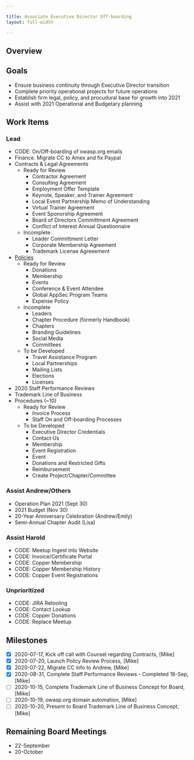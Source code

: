 ```yaml
---

title: Associate Executive Director Off-boarding
layout: full-width

---
```


## Overview

## Goals 
* Ensure business continuity through Executive Director transition
* Complete priority operational projects for future operations
* Establish firm legal, policy, and procudural base for growth into 2021
* Assist with 2021 Operational and Budgetary planning

## Work Items

### Lead
- CODE: On/Off-boarding of owasp.org emails
- Finance. Migrate CC to Amex and fix Paypal
- Contracts & Legal Agreements
  - Ready for Review
    - Contractor Agreement
    - Consulting Agreement
    - Employment Offer Template
    - Keynote, Speaker, and Trainer Agreement
    - Local Event Partnership Memo of Understanding
    - Virtual Trainer Agreement
    - Event Sponorship Agreement
    - Board of Directors Committment Agreement
    - Conflict of Interest Annual Questionnaire
  - Incomplete
    - Leader Committment Letter
    - Corporate Membership Agreement
    - Trademark License Agreeement
- [Policies](202010-policy-review)
  - Ready for Review
    - Donations
    - Membership
    - Events
    - Conference & Event Attendee
    - Global AppSec Program Teams
    - Expense Policy
  - Incomplete
    - Leaders
    - Chapter Procedure (formerly Handbook)
    - Chapters
    - Branding Guidelines
    - Social Media
    - Committees
  - To be Developed
    - Travel Assistance Program
    - Local Partnerships
    - Mailing Lists
    - Elections
    - Licenses
- 2020 Staff Performance Reviews
- Trademark Line of Business
- Procedures (~10)
  - Ready for Review
    - Invoice Process
    - Staff On and Off-boarding Processes
  - To be Developed
    - Executive Director Credentials
    - Contact Us
    - Membership
    - Event Registration
    - Event
    - Donations and Restricted Gifts
    - Reimbursement
    - Create Project/Chapter/Committee

### Assist Andrew/Others
- Operation Plan 2021 (Sept 30)
- 2021 Budget (Nov 30)
- 20-Year Anniversary Celebration (Andrew/Emily)
- Semi-Annual Chapter Audit (Lisa)

### Assist Harold
- CODE: Meetup Ingest into Website
- CODE: Invoice/Certificate Portal
- CODE: Copper Membership
- CODE: Copper Membership History
- CODE: Copper Event Registrations

### Unprioritized
- CODE: JIRA Retooling
- CODE: Contact Lookup
- CODE: Copper Donations
- CODE: Replace Meetup

## Milestones

- [x] 2020-07-17, Kick off call with Counsel regarding Contracts, [Mike]
- [x] 2020-07-20, Launch Policy Review Process, [Mike]
- [x] 2020-07-22, Migrate CC info to Andrew, [Mike]
- [x] 2020-08-31, Complete Staff Performance Reviews - Completed 18-Sep, [Mike]
- [ ] 2020-10-15, Complete Trademark Line of Business Concept for Board, [Mike]
- [ ] 2020-10-19, owasp.org domain automation, [Mike]
- [ ] 2020-10-20, Present to Board Trademark Line of Business Concept, [Mike]

## Remaining Board Meetings
- 22-September
- 20-October


